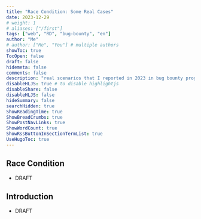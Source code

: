 ```yaml
---
title: "Race Condition: Some Real Cases"
date: 2023-12-29
# weight: 1
# aliases: ["/first"]
tags: ["web", "RD", "bug-bounty", "en"]
author: "Me"
# author: ["Me", "You"] # multiple authors
showToc: true
TocOpen: false
draft: false
hidemeta: false
comments: false
description: "real scenarios that I reported in 2023 in bug bounty programs"
disableHLJS: true # to disable highlightjs
disableShare: false
disableHLJS: false
hideSummary: false
searchHidden: true
ShowReadingTime: true
ShowBreadCrumbs: true
ShowPostNavLinks: true
ShowWordCount: true
ShowRssButtonInSectionTermList: true
UseHugoToc: true
---
```


## Race Condition
- DRAFT
## Introduction
- DRAFT